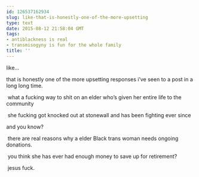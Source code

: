 ```yaml
---
id: 126537162934
slug: like-that-is-honestly-one-of-the-more-upsetting
type: text
date: 2015-08-12 21:58:04 GMT
tags:
- antiblackness is real
- transmisogyny is fun for the whole family
title: ''
---
```


<p>like…

that is honestly one of the more upsetting responses i’ve seen to a post in a long long time.&nbsp;</p><p>&nbsp;what a fucking way to shit on an elder who’s given her entire life to the community&nbsp;</p><p>&nbsp;she fucking got knocked out at stonewall and has been fighting ever since

and you know?&nbsp;</p><p>&nbsp;there are real reasons why a elder Black trans woman needs ongoing donations.&nbsp;</p><p>&nbsp;you think she has ever had enough money to save up for retirement?&nbsp;</p><p>&nbsp;jesus fuck.</p>